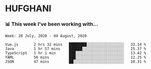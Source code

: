 # HUFGHANI

### 📊 This week I've been working with...

<!--START_SECTION:waka-->
```text
Week: 28 July, 2020 - 04 August, 2020

Vue.js       2 hrs 32 mins   ████████░░░░░░░░░░░░░░░░░   33.14 % 
Java         1 hr 57 mins    ██████░░░░░░░░░░░░░░░░░░░   25.37 % 
TypeScript   1 hr 1 min      ███░░░░░░░░░░░░░░░░░░░░░░   13.42 % 
YAML         56 mins         ███░░░░░░░░░░░░░░░░░░░░░░   12.25 % 
JSON         47 mins         ██░░░░░░░░░░░░░░░░░░░░░░░   10.31 %
```
<!--END_SECTION:waka-->
